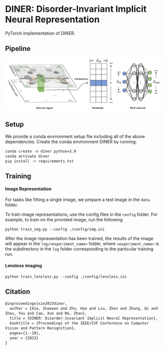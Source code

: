 # DINER: Disorder-Invariant Implicit Neural Representation 

PyTorch implementation of DINER.

## Pipeline

<img src='imgs/full_res_hashmapping.png'/>

## Setup
We provide a conda environment setup file including all of the above dependencies. Create the conda environment DINER by running:
```
conda create -n diner python=3.9
conda activate diner
pip install -r requirements.txt
```
 
## Training

#### Image Representation
For tasks like fitting a single image, we prepare a test image in the `data` folder. 

To train image representations, use the config files in the `config` folder. For example, to train on the provided image, run the following
```
python train_img.py --config ./config/img.ini
```

After the image representation has been trained, the results of the image will appear in the `log/<experiment_name>` folder, where `<experiment_name>` is the subdirectory in the `log` folder corresponding to the particular training run.

#### Lensless imaging
```
python train_lensless.py --config ./config/lensless.ini
```

## Citation

```
@inproceedings{xie2023diner,
  author = {Xie, Shaowen and Zhu, Hao and Liu, Zhen and Zhang, Qi and Zhou, You and Cao, Xun and Ma, Zhan},
  title = {DINER: Disorder-Invariant Implicit Neural Representation},
  booktitle = {Proceedings of the IEEE/CVF Conference on Computer Vision and Pattern Recognition},
  pages={1--10},
  year = {2023}
}
```